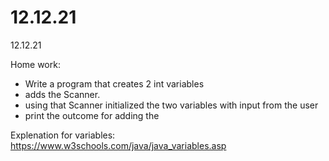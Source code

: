 # 12.12.21
12.12.21

Home work:

- Write a program that creates 2 int variables
- adds the Scanner.
- using that Scanner initialized the two variables with input from the user 
- print the outcome for adding the 


Explenation for variables:
https://www.w3schools.com/java/java_variables.asp

